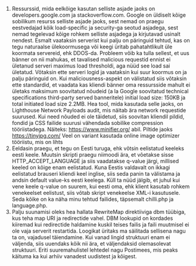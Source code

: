 1.	Ressurssid, mida eelkõige kasutan selliste asjade jaoks on developers.google.com ja stackoverflow.com. Google on üldiselt kõige sobilikum resurss selliste asjade jaoks, sest nemad on praegu eestvedajad kõik load-specific ja security-ga seotud asjadega, sest nemad tegelevad kõige rohkem selliste asjadega ja kirjutavad usinalt nendest.
Esmalt vaataksin serverist kui palju on päringuid tehtud, kas on tegu naturaalse ülekoormusega või keegi üritab pahatahtlikult üle koormata servereid, ehk DDOS-da. Probleem võib ka tulla sellest, et uus bänner on nii mahukas, et tavalised malicious requestid ennist ei ületanud serveri maximus load thresholdi, aga nüüd see load sai ületatud. Võtaksin ette serveri logid ja vaataksin kui suur koormus on ja palju päringuid on. Kui maliciousness-aspekt on välistatud siis võtaksin ette standardid, et vaadata kas kliendi bänner oma ressursside mahult ei ületaks maksimum soovitatud nõudeid (a la Google soovitatud technical specifications third-party served banneritele) initial load size: 150KB ja total initiated load size 2.2MB. Hea tool, mida kasutada selle jaoks, on Lighthouse Network Payloads audit, mis näitab ära network requestide suurused. Kui need nõuded ei ole täidetud, siis soovitan kliendil pildid, fondid ja CSS failide suurusi vähendada sobilike compression tööriistadega. Näiteks: https://www.minifier.org/ abil. Piltide jaoks https://tinyjpg.com/
Veel on variant kasutada online image optimizer tööriistu, mis on lihts
2.	Eeldasin praegu, et tegu on Eesti turuga, ehk võtsin eelistatud keeleks eesti keele. Muutsin skripti praegu niimoodi ära, et võetakse sisse HTTP_ACCEPT_LANGUAGE ja siis vaadatakse q-value järgi, millised keeled on kõige enam eelistatud. Kuna Eestis valdavalt on ikkagi eelistatud brauseri kliendi keel inglise, siis seda panin ta välistama ja andsin default value-ks eesti keelega. Küll ta nüüd jälgib, et juhul kui vene keele q-value on suurem, kui eesti oma, ehk klient kasutab rohkem venekeelset eelistust, siis võtab skript venekeelse XML-i kasutusele. Seda kõike on ka näha minu tehtud failides, täpsemalt chilli.php ja language.php. 
3.  Palju suunamisi oleks hea hallata RewriteMap direktiiviga dbm tüübiga, kus teha map URI ja redirectide vahel. DBM lookupid on kordades kiiremad kui redirectide haldamine kuskil teises failis ja faili muutmisel ei ole vaja serverit restartida. Loogikat üritaks ma säilitada sellisena nagu ta on, vajadusel täiendamine. Kui vanad lingid struktuuri enam ei väljenda, siis uuendaks kõik nii ära, et väljendaksid olemasolevat struktuuri. Eriti suuremahulistel lehtedel nagu Postimees, mis peaks käituma ka kui arhiiv vanadest uudistest ja kõigest. 